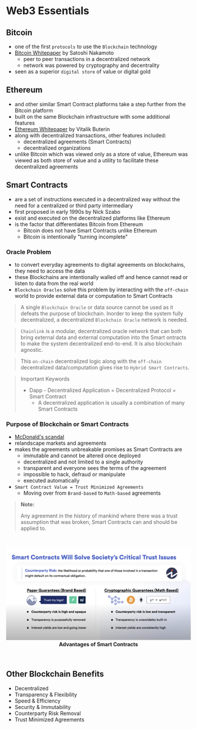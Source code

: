 # Web3 Essentials

## Bitcoin

- one of the first `protocols` to use the `Blockchain` technology
- [Bitcoin Whitepaper](https://bitcoinwhitepaper.co/) by Satoshi Nakamoto
  - peer to peer transactions in a decentralized network
  - network was powered by cryptography and decentrality
- seen as a superior `digital store` of value or digital gold

## Ethereum

- and other similar Smart Contract platforms take a step further from the Bitcoin platform
- built on the same Blockchain infrastructure with some additional features
- [Ethereum Whitepaper](https://ethereum.org/en/whitepaper/) by Vitalik Buterin
- along with decentralized transactions, other features included:
  - decentralized agreements (Smart Contracts)
  - decentralized organizations
- unlike Bitcoin which was viewed only as a store of value, Ethereum was viewed as both store of value and a utility to facilitate these decentralized agreements

## Smart Contracts

- are a set of instructions executed in a decentralized way without the need for a centralized or third party intermediary
- first proposed in early 1990s by Nick Szabo
- exist and executed on the decentralized platforms like Ethereum
- is the factor that differentiates Bitcoin from Ethereum
  - Bitcoin does not have Smart Contracts unlike Ethereum
  - Bitcoin is intentionally "turning incomplete"

### Oracle Problem

- to convert everyday agreements to digital agreements on blockchains, they need to access the data
- these Blockchains are intentionally walled off and hence cannot read or listen to data from the real world
- `Blockchain Oracles` solve this problem by interacting with the `off-chain` world to provide external data or computation to Smart Contracts

> A single `Blockchain Oracle` or data source cannot be used as it defeats the purpose of blockchain. Inorder to keep the system fully decentralized, a decentralized `Blockchain Oracle` network is needed.

> `Chainlink` is a modular, decentralized oracle network that can both bring external data and external computation into the Smart ontracts to make the system decentralized end-to-end. It is also blockchain agnostic.

> This `on-chain` decentralized logic along with the `off-chain` decentralized data/computation gives rise to `Hybrid Smart Contracts`.

> Important Keywords
>
> - Dapp - Decentralized Application = Decentralized Protocol = Smart Contract
>   - A decentralized application is usually a combination of many Smart Contracts

### Purpose of Blockchain or Smart Contracts

- [McDonald's scandal](https://www.chicagotribune.com/sns-mcdonalds-story.html)
- relandscape markets and agreements
- makes the agreements unbreakable promises as Smart Contracts are
  - immutable and cannot be altered once deployed
  - decentralized and not limited to a single authority
  - transparent and everyone sees the terms of the agreement
  - impossible to hack, defraud or manipulate
  - executed automatically
- `Smart Contract Value = Trust Minimized Agreements`
  - Moving over from `Brand-based` to `Math-based` agreements

> **Note:**
>
> Any agreement in the history of mankind where there was a trust assumption that was broken, Smart Contracts can and should be applied to.

<br />
<p align='center'>
    <img src='./images/trust-issues.png' />
    <strong>
        Advantages of Smart Contracts
    </strong>
</p>
<br />

## Other Blockchain Benefits

- Decentralized
- Transparency & Flexibility
- Speed & Efficiency
- Security & Immutability
- Counterparty Risk Removal
- Trust Minimized Agreements
